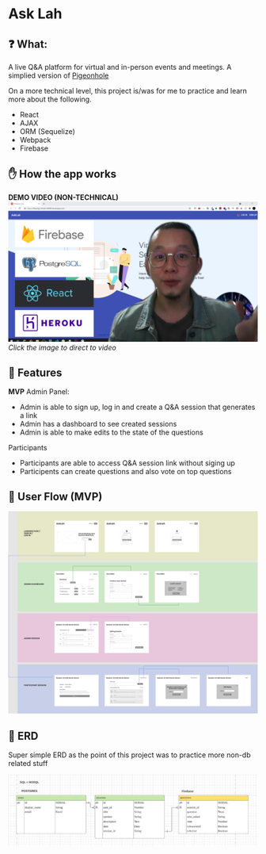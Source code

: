 # Ask Lah

## ❓ What:

A live Q&A platform for virtual and in-person events and meetings. A simplied version of [Pigeonhole](https://pigeonholelive.com/)

On a more technical level, this project is/was for me to practice and learn more about the following.

- React
- AJAX
- ORM (Sequelize)
- Webpack
- Firebase

## ✋ How the app works

**DEMO VIDEO (NON-TECHNICAL)**
[![DemoVideo](/readme_images/ask-lah-demo-video-dp.jpg)](https://youtu.be/466AbXvMdzc 'DemoVideo')
_Click the image to direct to video_

## 🌈 Features

**MVP**
Admin Panel:

- Admin is able to sign up, log in and create a Q&A session that generates a link
- Admin has a dashboard to see created sessions
- Admin is able to make edits to the state of the questions

Participants

- Participants are able to access Q&A session link without siging up
- Participents can create questions and also vote on top questions

## 📱 User Flow (MVP)

![Image of user flow ](/readme_images/ask-lah-userflow-mvp.jpg)

## 🧠 ERD

Super simple ERD as the point of this project was to practice more non-db related stuff

![Image of ERD](/readme_images/ask-lah-erd.jpg)

